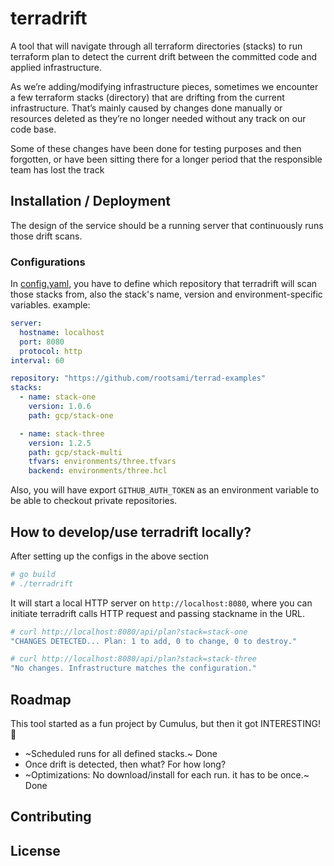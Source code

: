 # terradrift
A tool that will navigate through all terraform directories (stacks) to run terraform plan to detect the current drift between the committed code and applied infrastructure.

As we’re adding/modifying infrastructure pieces, sometimes we encounter a few terraform stacks (directory) that are drifting from the current infrastructure. That’s mainly caused by changes done manually or resources deleted as they’re no longer needed without any track on our code base. 

Some of these changes have been done for testing purposes and then forgotten, or have been sitting there for a longer period that the responsible team has lost the track

## Installation / Deployment
The design of the service should be a running server that continuously runs those drift scans.
### Configurations
In [config.yaml](config.yaml), you have to define which repository that terradrift will scan those stacks from, also the stack's name, version and environment-specific variables.
example:
```yaml
server:
  hostname: localhost
  port: 8080
  protocol: http
interval: 60

repository: "https://github.com/rootsami/terrad-examples"
stacks:
  - name: stack-one
    version: 1.0.6
    path: gcp/stack-one

  - name: stack-three
    version: 1.2.5
    path: gcp/stack-multi
    tfvars: environments/three.tfvars
    backend: environments/three.hcl
```

Also, you will have export `GITHUB_AUTH_TOKEN` as an environment variable to be able to checkout private repositories.

## How to develop/use terradrift locally?
After setting up the configs in the above section
```bash
# go build
# ./terradrift 
```
It will start a local HTTP server on `http://localhost:8080`, where you can initiate terradrift calls HTTP request and passing stackname in the URL. 
```bash
# curl http://localhost:8080/api/plan?stack=stack-one
"CHANGES DETECTED... Plan: 1 to add, 0 to change, 0 to destroy."

# curl http://localhost:8080/api/plan?stack=stack-three
"No changes. Infrastructure matches the configuration."
```

## Roadmap
This tool started as a fun project by Cumulus, but then it got INTERESTING! 🤩 

- ~Scheduled runs for all defined stacks.~ Done
- Once drift is detected, then what? For how long?
- ~Optimizations: No download/install for each run. it has to be once.~ Done


## Contributing

## License
